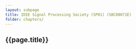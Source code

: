 ```yaml
---
layout: subpage
title: IEEE Signal Processing Society (SP01) (SBC08071E)
folder: chapters/
---
```

##  {{page.title}}
